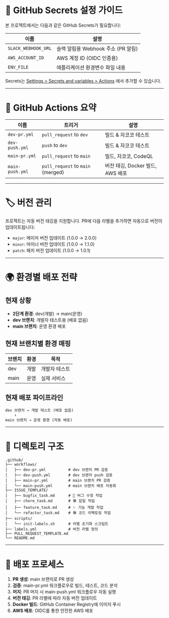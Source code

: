 # 🔐 GitHub Secrets 설정 가이드

본 프로젝트에서는 다음과 같은 GitHub Secrets가 필요합니다:

| 이름 | 설명 |
|------|------|
| `SLACK_WEBHOOK_URL` | 슬랙 알림용 Webhook 주소 (PR 알림) |
| `AWS_ACCOUNT_ID` | AWS 계정 ID (OIDC 인증용) |
| `ENV_FILE` | 애플리케이션 환경변수 파일 내용 |

Secrets는 [Settings > Secrets and variables > Actions](../../settings/secrets/actions) 에서 추가할 수 있습니다.

---

# 🧪 GitHub Actions 요약

| 이름 | 트리거 | 설명 |
|------|--------|------|
| `dev-pr.yml` | `pull_request` to `dev` | 빌드 & 자코코 테스트 |
| `dev-push.yml` | `push` to `dev` | 빌드 & 자코코 테스트 |
| `main-pr.yml` | `pull_request` to `main` | 빌드, 자코코, CodeQL |
| `main-push.yml` | `pull_request` to `main` (merged) | 버전 태깅, Docker 빌드, AWS 배포 |

---

# 🏷️ 버전 관리

프로젝트는 자동 버전 태깅을 지원합니다. PR에 다음 라벨을 추가하면 자동으로 버전이 업데이트됩니다:

- `major`: 메이저 버전 업데이트 (1.0.0 → 2.0.0)
- `minor`: 마이너 버전 업데이트 (1.0.0 → 1.1.0)  
- `patch`: 패치 버전 업데이트 (1.0.0 → 1.0.1)

---

# 🌍 환경별 배포 전략

## 현재 상황
- **2단계 환경**: dev(개발) → main(운영)
- **dev 브랜치**: 개발자 테스트용 (배포 없음)
- **main 브랜치**: 운영 환경 배포

## 현재 브랜치별 환경 매핑

| 브랜치 | 환경 | 목적           |
|--------|------|----------------|
| dev    | 개발 | 개발자 테스트   |
| main   | 운영 | 실제 서비스     |

## 현재 배포 파이프라인
```
dev 브랜치 → 개발 테스트 (배포 없음)
    ↓
main 브랜치 → 운영 환경 (자동 배포)
```

---

# 📁 디렉토리 구조

```
.github/
├── workflows/
│   ├── dev-pr.yml          # dev 브랜치 PR 검증
│   ├── dev-push.yml        # dev 브랜치 push 검증
│   ├── main-pr.yml         # main 브랜치 PR 검증
│   └── main-push.yml       # main 브랜치 배포 자동화
├── ISSUE_TEMPLATE/
│   ├── bugfix_task.md      # 🐛 버그 수정 작업
│   ├── chore_task.md       # 🛠️ 잡일 작업
│   ├── feature_task.md     # ✨ 기능 개발 작업
│   └── refactor_task.md    # 🛠 코드 리팩토링 작업
├── scripts/
│   └── init-labels.sh      # 라벨 초기화 스크립트
├── labels.yml              # 버전 라벨 정의
├── PULL_REQUEST_TEMPLATE.md
└── README.md
```

---

# 🚀 배포 프로세스

1. **PR 생성**: main 브랜치로 PR 생성
2. **검증**: main-pr.yml 워크플로우로 빌드, 테스트, 코드 분석
3. **머지**: PR 머지 시 main-push.yml 워크플로우 자동 실행
4. **버전 태깅**: PR 라벨에 따라 자동 버전 업데이트
5. **Docker 빌드**: GitHub Container Registry에 이미지 푸시
6. **AWS 배포**: OIDC를 통한 안전한 AWS 배포
